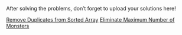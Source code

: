 After solving the problems, don’t forget to upload your solutions here!

[Remove Duplicates from Sorted Array](https://leetcode.com/problems/remove-duplicates-from-sorted-array/description/?envType=problem-list-v2&envId=array)
[Eliminate Maximum Number of Monsters](https://leetcode.com/problems/eliminate-maximum-number-of-monsters/description/?envType=problem-list-v2&envId=array)